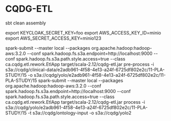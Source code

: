 # CQDG-ETL

sbt clean assembly

export KEYCLOAK_SECRET_KEY=foo
export AWS_ACCESS_KEY_ID=minio
export AWS_SECRET_ACCESS_KEY=minio123

spark-submit --master local --packages org.apache.hadoop:hadoop-aws:3.2.0 --conf spark.hadoop.fs.s3a.endpoint=http://localhost:9000 --conf spark.hadoop.fs.s3a.path.style.access=true --class ca.cqdg.etl.rework.EtlApp target/scala-2.12/cqdg-etl.jar pre-process -i s3a://cqdg/clinical-data/e2adb961-4f58-4e13-a24f-6725df802e2c/11-PLA-STUDY/15 -o s3a://cqdg/yolo/e2adb961-4f58-4e13-a24f-6725df802e2c/11-PLA-STUDY/15
spark-submit --master local --packages org.apache.hadoop:hadoop-aws:3.2.0 --conf spark.hadoop.fs.s3a.endpoint=http://localhost:9000 --conf spark.hadoop.fs.s3a.path.style.access=true --class ca.cqdg.etl.rework.EtlApp target/scala-2.12/cqdg-etl.jar process -i s3a://cqdg/yolo/e2adb961-4f58-4e13-a24f-6725df802e2c/11-PLA-STUDY/15 -t s3a://cqdg/ontology-input -o s3a://cqdg/yolo2

